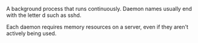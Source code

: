 A background process that runs continuously. Daemon names usually end with the letter d such as sshd.

Each daemon requires memory resources on a server, even if they aren't actively being used.